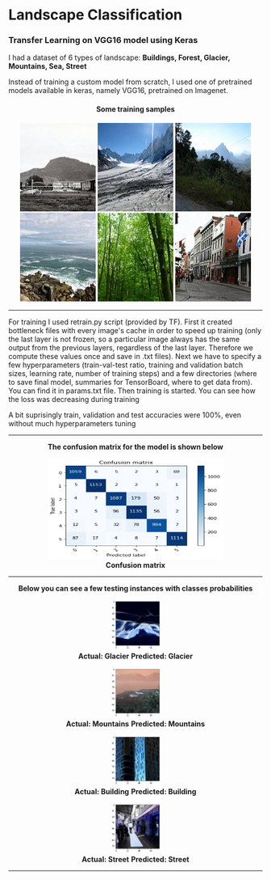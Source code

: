 # Landscape Classification
<h3> Transfer Learning on VGG16 model using Keras </h3>

I had a dataset of 6 types of landscape: <b>Buildings, Forest, Glacier, Mountains, Sea, Street</b>

Instead of training a custom model from scratch, I used one of pretrained models available in keras, namely VGG16, pretrained on Imagenet.

<h4><p align="center">Some training samples</p></h4>

<p align="center">
  <img width="150" height="175" src='https://github.com/mhassan93/landscape-classification-TL/blob/main/Images/0.jpg'/>
  <img width="150" height="175" src='https://github.com/mhassan93/landscape-classification-TL/blob/main/Images/10.jpg'/>
  <img width="150" height="175" src='https://github.com/mhassan93/landscape-classification-TL/blob/main/Images/16.jpg'/>
  <img width="150" height="175" src='https://github.com/mhassan93/landscape-classification-TL/blob/main/Images/7.jpg'/>
  <img width="150" height="175" src='https://github.com/mhassan93/landscape-classification-TL/blob/main/Images/8.jpg'/>
  <img width="150" height="175" src='https://github.com/mhassan93/landscape-classification-TL/blob/main/Images/9.jpg'/>
</p>


<hr>
For training I used retrain.py script (provided by TF). First it created bottleneck files with every image's cache in order to speed up training (only the last layer is not frozen, so a particular image always has the same output from the previous layers, regardless of the last layer. Therefore we compute these values once and save in .txt files). Next we have to specify a few hyperparameters (train-val-test ratio, training and validation batch sizes, learning rate, number of training steps) and a few directories (where to save final model, summaries for TensorBoard, where to get data from). You can find it in params.txt file. Then training is started. You can see how the loss was decreasing during training

A bit suprisingly train, validation and test accuracies were 100%, even without much hyperparameters tuning

<hr>
<p align="center"><b>The confusion matrix for the model is shown below</b></p>

<p align="center">
  <img width="350" height="200" src="https://github.com/mhassan93/landscape-classification-TL/blob/main/Results/Confusion%20Matrix.png"/><br/>
  <b>Confusion matrix</b>
</p>
</hr>

<hr>
<p align="center"><b>Below you can see a few testing instances with classes probabilities</b></p>

<p align="center">
  <img width="100" height="100" src="https://github.com/mhassan93/landscape-classification-TL/blob/main/Results/Glacier.png"/><br/>
  <b>Actual: Glacier</b>
  <b>Predicted: Glacier</b>
</p>

<p align="center">
  <img width="100" height="100" src="https://github.com/mhassan93/landscape-classification-TL/blob/main/Results/Mountains.png"/><br/>
  <b>Actual: Mountains</b>
  <b>Predicted: Mountains</b>
</p>

<p align="center">
  <img width="100" height="100" src="https://github.com/mhassan93/landscape-classification-TL/blob/main/Results/building.png"/><br/>
  <b>Actual: Building</b>
  <b>Predicted: Building</b>
</p>

<p align="center">
  <img width="100" height="100" src="https://github.com/mhassan93/landscape-classification-TL/blob/main/Results/street.png"/><br/>
  <b>Actual: Street</b>
  <b>Predicted: Street</b>
</p>
<hr>
